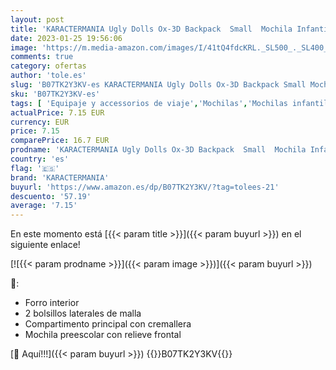 ```yaml
---
layout: post
title: 'KARACTERMANIA Ugly Dolls Ox-3D Backpack  Small  Mochila Infantil 31 Centimeters 8.5 Multicolor  Multicolour '
date: 2023-01-25 19:56:06
image: 'https://m.media-amazon.com/images/I/41tQ4fdcKRL._SL500_._SL400_.jpg'
comments: true
category: ofertas
author: 'tole.es'
slug: 'B07TK2Y3KV-es KARACTERMANIA Ugly Dolls Ox-3D Backpack Small Mochila...'
sku: 'B07TK2Y3KV-es'
tags: [ 'Equipaje y accessorios de viaje','Mochilas','Mochilas infantiles','Moda','backpack','karactermania','mochila','🇪🇸', ]
actualPrice: 7.15 EUR
currency: EUR
price: 7.15
comparePrice: 16.7 EUR
prodname: 'KARACTERMANIA Ugly Dolls Ox-3D Backpack  Small  Mochila Infantil 31 Centimeters 8.5 Multicolor  Multicolour '
country: 'es'
flag: '🇪🇸'
brand: 'KARACTERMANIA'
buyurl: 'https://www.amazon.es/dp/B07TK2Y3KV/?tag=tolees-21'
descuento: '57.19'
average: '7.15'
---
```


En este momento está [{{< param title >}}]({{< param buyurl >}}) en el siguiente enlace!

[![{{< param prodname >}}]({{< param image >}})]({{< param buyurl >}})

🔎:

- Forro interior
- 2 bolsillos laterales de malla
- Compartimento principal con cremallera
- Mochila preescolar con relieve frontal

[🛒 Aquí!!!]({{< param buyurl >}})
{{<world>}}B07TK2Y3KV{{</world>}}
